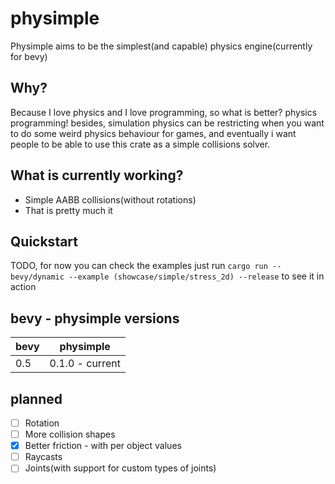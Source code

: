 # physimple

Physimple aims to be the simplest(and capable) physics engine(currently for bevy)

## Why?

Because I love physics and I love programming, so what is better? physics programming!
besides, simulation physics can be restricting when you want to do some weird physics behaviour for games,
and eventually i want people to be able to use this crate as a simple collisions solver.

## What is currently working?

- Simple AABB collisions(without rotations)
- That is pretty much it

## Quickstart

TODO, for now you can check the examples
just run
`cargo run --bevy/dynamic --example (showcase/simple/stress_2d) --release`
to see it in action


## bevy - physimple versions

| bevy | physimple       |
|------|-----------------|
| 0.5  | 0.1.0 - current |

## planned

- [ ] Rotation
- [ ] More collision shapes
- [x] Better friction - with per object values
- [ ] Raycasts
- [ ] Joints(with support for custom types of joints)
